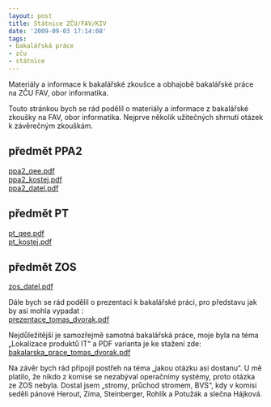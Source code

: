 ```yaml
---
layout: post
title: Státnice ZČU/FAV/KIV
date: '2009-09-03 17:14:08'
tags:
- bakalářská práce
- zču
- státnice
---
```


Materiály a informace k bakalářské zkoušce a obhajobě
bakalářské práce na ZČU FAV, obor informatika.


<p>Touto stránkou bych se rád podělil o materiály a informace
z bakalářské zkoušky na FAV, obor informatika. Nejprve několik
užitečných shrnutí otázek k závěrečným zkouškám.</p>

<h2>předmět PPA2</h2>

<p><a href="/file_download/32" title="PPA2">ppa2_qee.pdf</a>
<br /><a href="/file_download/31" title="PPA2">ppa2_kostej.pdf</a>
<br /><a href="/file_download/33" title="PPA2">ppa2_datel.pdf</a></p>

<h2>předmět PT</h2>

<p><a href="/file_download/35" title="PT">pt_qee.pdf</a>
<br /><a href="/file_download/35" title="PT">pt_kostej.pdf</a></p>

<h2>předmět ZOS</h2>

<p><a href="/file_download/37" title="ZOS">zos_datel.pdf</a></p>

<p>Dále bych se rád podělil o prezentaci k bakalářské práci,
pro představu jak by asi mohla vypadat :
<br /><a href="/file_download/38"
title="Prezentace k obhajobě BP">prezentace_to­mas_dvorak.pdf</a></p>

<p>Nejdůležitější je samozřejmě samotná bakalářská práce, moje byla
na téma „Lokalizace produktů IT“ a PDF varianta je ke stažení
zde:
<br /><a href="http://www.tomas-dvorak.cz/file_download/39"
title="Bakalářská práce - Lokalizace produktů IT - Tomáš Dvořák">bakalarska_pra­ce_tomas_dvorak­.pdf</a></p>

<p>Na závěr bych rád připojil postřeh na téma „jakou otázku asi
dostanu“. U mě platilo, že nikdo z komise se nezabýval
operačnímy systémy, proto otázka ze ZOS nebyla. Dostal jsem „stromy,
průchod stromem, BVS“, kdy v komisi seděli pánové Herout, Zíma,
Steinberger, Rohlík a Potužák a slečna Hájková.</p>

